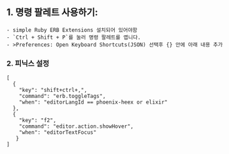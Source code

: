 ## 1. 명령 팔레트 사용하기:
	- simple Ruby ERB Extensions 설치되어 있어야함
    - `Ctrl + Shift + P`를 눌러 명령 팔레트를 엽니다.
    - >Preferences: Open Keyboard Shortcuts(JSON) 선택후 {} 안에 아래 내용 추가

### 2. 피닉스 설정
```
[
  {
    "key": "shift+ctrl+,",
    "command": "erb.toggleTags",
    "when": "editorLangId == phoenix-heex or elixir"
  },
  {
	"key": "f2",
	"command": "editor.action.showHover",
	"when": "editorTextFocus"
   }
]
```
